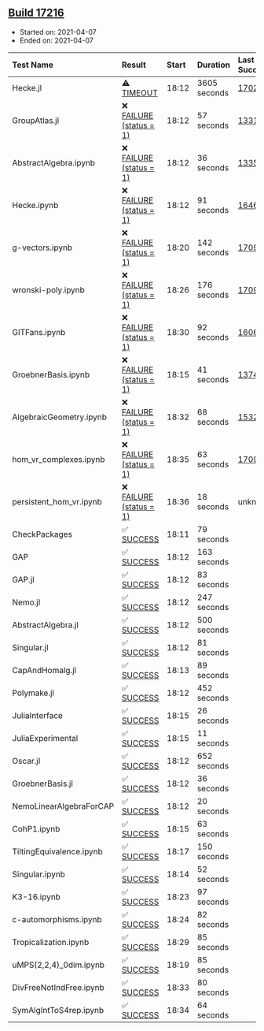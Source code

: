 ## [Build 17216](https://oscarci.mathematik.uni-kl.de/job/oscar/17216/)

* Started on: 2021-04-07
* Ended on: 2021-04-07

| Test Name    | Result | Start | Duration | Last Success | First Failure |
|:-------------|:-------|:------|:---------|:-------------|:--------------|
| Hecke.jl | ⚠ [TIMEOUT](https://oscarci.mathematik.uni-kl.de/job/oscar/17216/artifact/logs/build-17216/Hecke.jl.log) | 18:12 | 3605 seconds | [17022](https://oscarci.mathematik.uni-kl.de/job/oscar/17022/) | [17023](https://oscarci.mathematik.uni-kl.de/job/oscar/17023/) |
| GroupAtlas.jl | ❌ [FAILURE (status = 1)](https://oscarci.mathematik.uni-kl.de/job/oscar/17216/artifact/logs/build-17216/GroupAtlas.jl.log) | 18:12 | 57 seconds | [13311](https://oscarci.mathematik.uni-kl.de/job/oscar/13311/) | [13312](https://oscarci.mathematik.uni-kl.de/job/oscar/13312/) |
| AbstractAlgebra.ipynb | ❌ [FAILURE (status = 1)](https://oscarci.mathematik.uni-kl.de/job/oscar/17216/artifact/logs/build-17216/AbstractAlgebra.ipynb.log) | 18:12 | 36 seconds | [13355](https://oscarci.mathematik.uni-kl.de/job/oscar/13355/) | [13356](https://oscarci.mathematik.uni-kl.de/job/oscar/13356/) |
| Hecke.ipynb | ❌ [FAILURE (status = 1)](https://oscarci.mathematik.uni-kl.de/job/oscar/17216/artifact/logs/build-17216/Hecke.ipynb.log) | 18:12 | 91 seconds | [16463](https://oscarci.mathematik.uni-kl.de/job/oscar/16463/) | [16464](https://oscarci.mathematik.uni-kl.de/job/oscar/16464/) |
| g-vectors.ipynb | ❌ [FAILURE (status = 1)](https://oscarci.mathematik.uni-kl.de/job/oscar/17216/artifact/logs/build-17216/g-vectors.ipynb.log) | 18:20 | 142 seconds | [17099](https://oscarci.mathematik.uni-kl.de/job/oscar/17099/) | [17100](https://oscarci.mathematik.uni-kl.de/job/oscar/17100/) |
| wronski-poly.ipynb | ❌ [FAILURE (status = 1)](https://oscarci.mathematik.uni-kl.de/job/oscar/17216/artifact/logs/build-17216/wronski-poly.ipynb.log) | 18:26 | 176 seconds | [17098](https://oscarci.mathematik.uni-kl.de/job/oscar/17098/) | [17099](https://oscarci.mathematik.uni-kl.de/job/oscar/17099/) |
| GITFans.ipynb | ❌ [FAILURE (status = 1)](https://oscarci.mathematik.uni-kl.de/job/oscar/17216/artifact/logs/build-17216/GITFans.ipynb.log) | 18:30 | 92 seconds | [16068](https://oscarci.mathematik.uni-kl.de/job/oscar/16068/) | [16069](https://oscarci.mathematik.uni-kl.de/job/oscar/16069/) |
| GroebnerBasis.ipynb | ❌ [FAILURE (status = 1)](https://oscarci.mathematik.uni-kl.de/job/oscar/17216/artifact/logs/build-17216/GroebnerBasis.ipynb.log) | 18:15 | 41 seconds | [13748](https://oscarci.mathematik.uni-kl.de/job/oscar/13748/) | [13749](https://oscarci.mathematik.uni-kl.de/job/oscar/13749/) |
| AlgebraicGeometry.ipynb | ❌ [FAILURE (status = 1)](https://oscarci.mathematik.uni-kl.de/job/oscar/17216/artifact/logs/build-17216/AlgebraicGeometry.ipynb.log) | 18:32 | 68 seconds | [15322](https://oscarci.mathematik.uni-kl.de/job/oscar/15322/) | [15323](https://oscarci.mathematik.uni-kl.de/job/oscar/15323/) |
| hom_vr_complexes.ipynb | ❌ [FAILURE (status = 1)](https://oscarci.mathematik.uni-kl.de/job/oscar/17216/artifact/logs/build-17216/hom_vr_complexes.ipynb.log) | 18:35 | 63 seconds | [17099](https://oscarci.mathematik.uni-kl.de/job/oscar/17099/) | [17100](https://oscarci.mathematik.uni-kl.de/job/oscar/17100/) |
| persistent_hom_vr.ipynb | ❌ [FAILURE (status = 1)](https://oscarci.mathematik.uni-kl.de/job/oscar/17216/artifact/logs/build-17216/persistent_hom_vr.ipynb.log) | 18:36 | 18 seconds | unknown | unknown |
| CheckPackages | ✅ [SUCCESS](https://oscarci.mathematik.uni-kl.de/job/oscar/17216/artifact/logs/build-17216/CheckPackages.log) | 18:11 | 79 seconds |  |  |
| GAP | ✅ [SUCCESS](https://oscarci.mathematik.uni-kl.de/job/oscar/17216/artifact/logs/build-17216/GAP.log) | 18:12 | 163 seconds |  |  |
| GAP.jl | ✅ [SUCCESS](https://oscarci.mathematik.uni-kl.de/job/oscar/17216/artifact/logs/build-17216/GAP.jl.log) | 18:12 | 83 seconds |  |  |
| Nemo.jl | ✅ [SUCCESS](https://oscarci.mathematik.uni-kl.de/job/oscar/17216/artifact/logs/build-17216/Nemo.jl.log) | 18:12 | 247 seconds |  |  |
| AbstractAlgebra.jl | ✅ [SUCCESS](https://oscarci.mathematik.uni-kl.de/job/oscar/17216/artifact/logs/build-17216/AbstractAlgebra.jl.log) | 18:12 | 500 seconds |  |  |
| Singular.jl | ✅ [SUCCESS](https://oscarci.mathematik.uni-kl.de/job/oscar/17216/artifact/logs/build-17216/Singular.jl.log) | 18:12 | 81 seconds |  |  |
| CapAndHomalg.jl | ✅ [SUCCESS](https://oscarci.mathematik.uni-kl.de/job/oscar/17216/artifact/logs/build-17216/CapAndHomalg.jl.log) | 18:13 | 89 seconds |  |  |
| Polymake.jl | ✅ [SUCCESS](https://oscarci.mathematik.uni-kl.de/job/oscar/17216/artifact/logs/build-17216/Polymake.jl.log) | 18:12 | 452 seconds |  |  |
| JuliaInterface | ✅ [SUCCESS](https://oscarci.mathematik.uni-kl.de/job/oscar/17216/artifact/logs/build-17216/JuliaInterface.log) | 18:15 | 26 seconds |  |  |
| JuliaExperimental | ✅ [SUCCESS](https://oscarci.mathematik.uni-kl.de/job/oscar/17216/artifact/logs/build-17216/JuliaExperimental.log) | 18:15 | 11 seconds |  |  |
| Oscar.jl | ✅ [SUCCESS](https://oscarci.mathematik.uni-kl.de/job/oscar/17216/artifact/logs/build-17216/Oscar.jl.log) | 18:12 | 652 seconds |  |  |
| GroebnerBasis.jl | ✅ [SUCCESS](https://oscarci.mathematik.uni-kl.de/job/oscar/17216/artifact/logs/build-17216/GroebnerBasis.jl.log) | 18:12 | 36 seconds |  |  |
| NemoLinearAlgebraForCAP | ✅ [SUCCESS](https://oscarci.mathematik.uni-kl.de/job/oscar/17216/artifact/logs/build-17216/NemoLinearAlgebraForCAP.log) | 18:12 | 20 seconds |  |  |
| CohP1.ipynb | ✅ [SUCCESS](https://oscarci.mathematik.uni-kl.de/job/oscar/17216/artifact/logs/build-17216/CohP1.ipynb.log) | 18:15 | 63 seconds |  |  |
| TiltingEquivalence.ipynb | ✅ [SUCCESS](https://oscarci.mathematik.uni-kl.de/job/oscar/17216/artifact/logs/build-17216/TiltingEquivalence.ipynb.log) | 18:17 | 150 seconds |  |  |
| Singular.ipynb | ✅ [SUCCESS](https://oscarci.mathematik.uni-kl.de/job/oscar/17216/artifact/logs/build-17216/Singular.ipynb.log) | 18:14 | 52 seconds |  |  |
| K3-16.ipynb | ✅ [SUCCESS](https://oscarci.mathematik.uni-kl.de/job/oscar/17216/artifact/logs/build-17216/K3-16.ipynb.log) | 18:23 | 97 seconds |  |  |
| c-automorphisms.ipynb | ✅ [SUCCESS](https://oscarci.mathematik.uni-kl.de/job/oscar/17216/artifact/logs/build-17216/c-automorphisms.ipynb.log) | 18:24 | 82 seconds |  |  |
| Tropicalization.ipynb | ✅ [SUCCESS](https://oscarci.mathematik.uni-kl.de/job/oscar/17216/artifact/logs/build-17216/Tropicalization.ipynb.log) | 18:29 | 85 seconds |  |  |
| uMPS(2,2,4)_0dim.ipynb | ✅ [SUCCESS](https://oscarci.mathematik.uni-kl.de/job/oscar/17216/artifact/logs/build-17216/uMPS-2-2-4-_0dim.ipynb.log) | 18:19 | 85 seconds |  |  |
| DivFreeNotIndFree.ipynb | ✅ [SUCCESS](https://oscarci.mathematik.uni-kl.de/job/oscar/17216/artifact/logs/build-17216/DivFreeNotIndFree.ipynb.log) | 18:33 | 80 seconds |  |  |
| SymAlgIntToS4rep.ipynb | ✅ [SUCCESS](https://oscarci.mathematik.uni-kl.de/job/oscar/17216/artifact/logs/build-17216/SymAlgIntToS4rep.ipynb.log) | 18:34 | 64 seconds |  |  |

